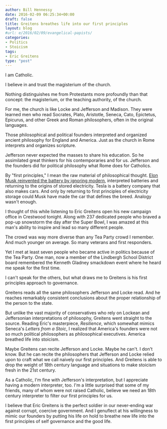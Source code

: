 ```yaml
---
author: Bill Hennessy
date: 2016-02-09 06:25:34+00:00
draft: false
title: Greitens breathes life into our first principles
layout: blog
#url: e/2016/02/09/evangelical-papists/
categories:
- Politics
- Stoicism
tags:
- Eric Greitens
type: "post"
---
```


I am Catholic.

I believe in and trust the magisterium of the church.

Nothing distinguishes me from Protestants more profoundly than that concept: the magisterium, or the teaching authority, of the church.

For me, the church is like Locke and Jefferson and Madison. They were learned men who read Socrates, Plato, Aristotle, Seneca, Cato, Epictetus, Epicurus, and other Greek and Roman philosophers, often in the original languages.

Those philosophical and political founders interpreted and organized ancient philosophy for England and America. Just as the church in Rome interprets and organizes scripture.

Jefferson never expected the masses to share his education. So he assimilated great thinkers for his contemporaries and for us. Jefferson and the founders did for political philosophy what Rome does for Catholics.

By "first principles," I mean the raw material of philosophical thought. [Elon Musk reinvented the battery by ignoring modern](https://www.businessinsider.com/elon-musk-first-principles-2015-1), interpreted batteries and returning to the origins of stored electricity. Tesla is a battery company that also makes cars. And only by returning to first principles of electricity storage could Musk have made the car that defines the breed. Analogy wasn't enough.

I thought of this while listening to Eric Greitens open his new campaign office in Crestwood tonight. Along with 237 dedicated people who braved a pop-up snowstorm the day after the Super Bowl, I was amazed at this man's ability to inspire and lead so many different people.

The crowd was way more diverse than any Tea Party crowd I remember. And much younger on average. So many veterans and first responders.

Yet I met at least seven people who became active in politics because of the Tea Party. One man, now a member of the Lindbergh School District board remembered the Kenneth Gladney smackdown event where he heard me speak for the first time.

I can't speak for the others, but what draws me to Greitens is his first principles approach to governance.

Greitens reads all the same philosophers Jefferson and Locke read. And he reaches remarkably consistent conclusions about the proper relationship of the person to the state.

But unlike the vast majority of conservatives who rely on Lockean and Jeffersonian interpretations of philosophy, Greitens went straight to the source. Reading Eric's masterpiece, _Resilience_, which somewhat mimics Seneca's _Letters from a Stoic_, I realized that America's founders were not so much political philosophers as philosophical executives. America breathed life into stoicism.

Maybe Greitens can recite Jefferson and Locke. Maybe he can't. I don't know. But he can recite the philosophers that Jefferson and Locke relied upon to craft what we call naively our first principles. And Greitens is able to drop the weight of 18th century language and situations to make stoicism fresh in the 21st century.

As a Catholic, I'm fine with Jefferson's interpretation, but I appreciate having a modern interpreter, too. I'm a little surprised that some of my friends, many of whom were not raised Catholic, believe we need an 18th century interpreter to filter our first principles for us.

I believe that Eric Greitens is the perfect soldier in our never-ending war against corrupt, coercive government. And I genuflect at his willingness to mimic our founders by putting his life on hold to breathe new life into the first principles of self governance and the good life.




